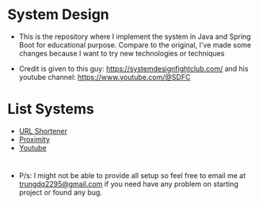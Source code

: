 # System Design
* This is the repository where I implement the system in Java and Spring Boot for educational purpose. Compare to the original, I've made some changes because I want to try new technologies or techniques

* Credit is given to this guy: https://systemdesignfightclub.com/ and his youtube channel: https://www.youtube.com/@SDFC

# List Systems
* [URL Shortener](https://github.com/trungdq2295/system-design/tree/main/url-shortener-system)
* [Proximity](https://github.com/trungdq2295/system-design/tree/main/proximity-system)
* [Youtube](https://github.com/trungdq2295/system-design/tree/main/youtube-system)

  
#
* P/s: I might not be able to provide all setup so feel free to email me at trungdq2295@gmail.com if you need have any problem on starting project or found any bug.
